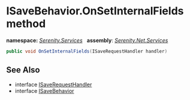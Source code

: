 # ISaveBehavior.OnSetInternalFields method
**namespace:** *[Serenity.Services](../../README.md#serenity.services-namespace)*   **assembly**: *[Serenity.Net.Services](../../README.md)*

```csharp
public void OnSetInternalFields(ISaveRequestHandler handler)
```

## See Also

* interface [ISaveRequestHandler](../ISaveRequestHandler.md)
* interface [ISaveBehavior](../ISaveBehavior.md)